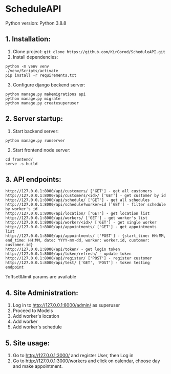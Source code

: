 # ScheduleAPI
Python version: Python 3.8.8

## 1. Installation: 
1. Clone project:
```git clone https://github.com/KirGorod/ScheduleAPI.git```
2. Install dependencies:
```
python -m venv venv
./venv/Scripts/activate
pip install -r requirements.txt
```
3. Configure django beckend server:
```
python manage.py makemigrations api
python manage.py migrate
python manage.py createsuperuser
```

## 2. Server startup:
1. Start backend server:
```
python manage.py runserver
```
2. Start frontend node server:
```
cd frontend/
serve -s build
```

## 3. API endpoints:
```
http://127.0.0.1:8000/api/customers/ ['GET'] - get all customers
http://127.0.0.1:8000/api/customers/<id>/ ['GET'] - get customer by id
http://127.0.0.1:8000/api/schedule/ ['GET'] - get all schedules
http://127.0.0.1:8000/api/schedule?worker=id ['GET'] - filter schedule by worker's id
http://127.0.0.1:8000/api/location/ ['GET'] - get location list
http://127.0.0.1:8000/api/workers/ ['GET'] - get worker's list
http://127.0.0.1:8000/api/worker/<id>/ ['GET'] - get single worker
http://127.0.0.1:8000/api/appointments/ ['GET'] - get appointments list
http://127.0.0.1:8000/api/appointments/ ['POST'] - {start_time: HH:MM, end_time: HH:MM, date: YYYY-mm-dd, worker: worker.id, customer: customer.id}
http://127.0.0.1:8000/api/token/ - get login token
http://127.0.0.1:8000/api/token/refresh/ - update token
http://127.0.0.1:8000/api/register/ ['POST'] - register customer
http://127.0.0.1:8000/api/test/ ['GET', 'POST'] - token testing endpoint
```
?offset&limit params are available

## 4. Site Administration:
1. Log in to http://127.0.0.1:8000/admin/ as superuser
2. Proceed to Models
3. Add worker's location
4. Add worker
5. Add worker's schedule

## 5. Site usage:
1. Go to http://127.0.0.1:3000/ and register User, then Log in
2. Go to http://127.0.0.1:3000/workers and click on calendar, choose day and make appointment.
